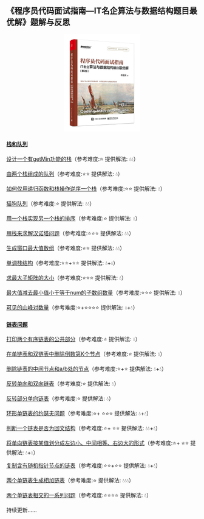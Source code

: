 ## 《程序员代码面试指南—IT名企算法与数据结构题目最优解》题解与反思

<center><img src = "img/s29967820.jpg" width = "200" height = "256"/></center>



#### [栈和队列](https://github.com/JIANGLY33/CodingInterviewGuideProblemSet/tree/master/src/main/java/StackAndQueue)

[设计一个有getMin功能的栈](https://github.com/JIANGLY33/CodingInterviewGuideProblemSet/tree/master/src/main/java/StackAndQueue/getMinStack)（参考难度:⭐  提供解法: 💧💧）

[由两个栈组成的队列](https://github.com/JIANGLY33/CodingInterviewGuideProblemSet/tree/master/src/main/java/StackAndQueue/TwoStacksQueue)（参考难度:⭐⭐  提供解法: 💧）

[如何仅用递归函数和栈操作逆序一个栈](https://github.com/JIANGLY33/CodingInterviewGuideProblemSet/tree/master/src/main/java/StackAndQueue/RecursionReverseStack)（参考难度:⭐⭐  提供解法: 💧）

[猫狗队列](https://github.com/JIANGLY33/CodingInterviewGuideProblemSet/tree/master/src/main/java/StackAndQueue/CatDogQueue)（参考难度:⭐  提供解法: 💧💧）

[用一个栈实现另一个栈的排序](https://github.com/JIANGLY33/CodingInterviewGuideProblemSet/tree/master/src/main/java/StackAndQueue/SortStackByStack)（参考难度:⭐  提供解法: 💧）

[用栈来求解汉诺塔问题](https://github.com/JIANGLY33/CodingInterviewGuideProblemSet/tree/master/src/main/java/StackAndQueue/HanoiProblem)（参考难度:⭐⭐⭐  提供解法: 💧💧）

[生成窗口最大值数组](https://github.com/JIANGLY33/CodingInterviewGuideProblemSet/tree/master/src/main/java/StackAndQueue/MaxWindowArray)（参考难度:⭐⭐  提供解法: 💧💧）

[单调栈结构](https://github.com/JIANGLY33/CodingInterviewGuideProblemSet/tree/master/src/main/java/StackAndQueue/MonotonicStack)（参考难度:⭐⭐+⭐⭐  提供解法: 💧+💧）

[求最大子矩阵的大小](https://github.com/JIANGLY33/CodingInterviewGuideProblemSet/tree/master/src/main/java/StackAndQueue/MaxSquareMatrix)（参考难度:⭐⭐⭐  提供解法: 💧）

[最大值减去最小值小于等于num的子数组数量](https://github.com/JIANGLY33/CodingInterviewGuideProblemSet/tree/master/src/main/java/StackAndQueue/MaxMinusMinArray)（参考难度:⭐⭐⭐  提供解法: 💧）

[可见的山峰对数量](https://github.com/JIANGLY33/CodingInterviewGuideProblemSet/tree/master/src/main/java/StackAndQueue/VisibleMountains)（参考难度:⭐+⭐⭐⭐⭐  提供解法: 💧+💧）



#### [链表问题](https://github.com/JIANGLY33/CodingInterviewGuideProblemSet/tree/master/src/main/java/Linkedlist)

[打印两个有序链表的公共部分](https://github.com/JIANGLY33/CodingInterviewGuideProblemSet/tree/master/src/main/java/Linkedlist/PrintPublic)（参考难度:⭐  提供解法: 💧）

[在单链表和双链表中删除倒数第K个节点](https://github.com/JIANGLY33/CodingInterviewGuideProblemSet/tree/master/src/main/java/Linkedlist/RemoveLastKthNode)（参考难度:⭐  提供解法: 💧）

[删除链表的中间节点和a/b处的节点](https://github.com/JIANGLY33/CodingInterviewGuideProblemSet/tree/master/src/main/java/Linkedlist/DeleteMidNode)（参考难度:⭐+⭐  提供解法: 💧+💧）

[反转单向和双向链表](https://github.com/JIANGLY33/CodingInterviewGuideProblemSet/tree/master/src/main/java/Linkedlist/ReverseLinkedList)（参考难度:⭐  提供解法: 💧）

[反转部分单向链表](https://github.com/JIANGLY33/CodingInterviewGuideProblemSet/tree/master/src/main/java/Linkedlist/ReversePartialLinkedList)（参考难度:⭐  提供解法: 💧）

[环形单链表的约瑟夫问题](https://github.com/JIANGLY33/CodingInterviewGuideProblemSet/tree/master/src/main/java/Linkedlist/JosephusProblem)（参考难度:⭐+ ⭐⭐⭐ 提供解法: 💧+💧）

[判断一个链表是否为回文结构](https://github.com/JIANGLY33/CodingInterviewGuideProblemSet/tree/master/src/main/java/Linkedlist/JudgePalindrome)（参考难度:⭐+ ⭐⭐ 提供解法: 💧💧+💧）

[将单向链表按某值划分成左边小、中间相等、右边大的形式](https://github.com/JIANGLY33/CodingInterviewGuideProblemSet/tree/master/src/main/java/Linkedlist/DivideLinkedList)（参考难度:⭐+ ⭐⭐ 提供解法: 💧+💧）

[复制含有随机指针节点的链表](https://github.com/JIANGLY33/CodingInterviewGuideProblemSet/tree/master/src/main/java/Linkedlist/CopyRandomNode)（参考难度:⭐⭐+⭐⭐  提供解法: 💧+💧）

[两个单链表生成相加链表](https://github.com/JIANGLY33/CodingInterviewGuideProblemSet/tree/master/src/main/java/Linkedlist/AddTwoLinkedLists)（参考难度:⭐ 提供解法: 💧💧💧）

[两个单链表相交的一系列问题](https://github.com/JIANGLY33/CodingInterviewGuideProblemSet/tree/master/src/main/java/Linkedlist/IntersectNode)（参考难度:⭐⭐⭐⭐  提供解法: 💧）

持续更新……


